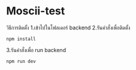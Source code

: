 # Moscii-test
วิธีการติดตั้ง
1.เข้าไปในโฟลเดอร์ backend
2.รันคำสั่งเพื่อติดตั้ง
```
npm install
```
3.รันคำสั่งเพื่อ run backend
```
npm run dev
```
